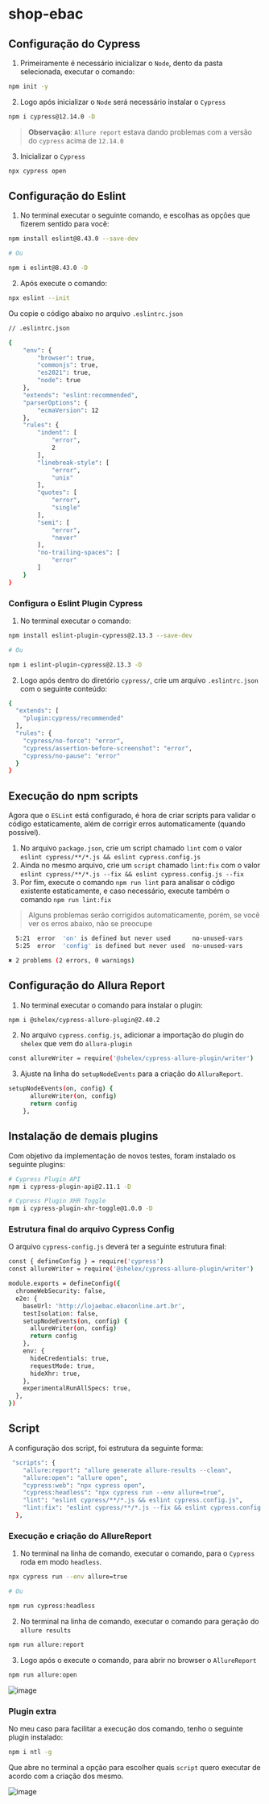 # shop-ebac

## Configuração do Cypress

1. Primeiramente é necessário inicializar o `Node`, dento da pasta selecionada, executar o comando:

```bash
npm init -y
```

2. Logo após inicializar o `Node` será necessário instalar o `Cypress`

```bash
npm i cypress@12.14.0 -D
```

> **Observação**: `Allure report` estava dando problemas com a versão do `cypress` acima de `12.14.0`

3. Inicializar o `Cypress`

```bash	
npx cypress open
```
 
## Configuração do Eslint

1. No terminal executar o seguinte comando, e escolhas as opções que fizerem sentido para você:

```bash
npm install eslint@8.43.0 --save-dev

# Ou

npm i eslint@8.43.0 -D
```

2. Após execute o comando:

```bash	
npx eslint --init
```

Ou copie o código abaixo no arquivo `.eslintrc.json`

```bash	
// .eslintrc.json

{
    "env": {
        "browser": true,
        "commonjs": true,
        "es2021": true,
        "node": true
    },
    "extends": "eslint:recommended",
    "parserOptions": {
        "ecmaVersion": 12
    },
    "rules": {
        "indent": [
            "error",
            2
        ],
        "linebreak-style": [
            "error",
            "unix"
        ],
        "quotes": [
            "error",
            "single"
        ],
        "semi": [
            "error",
            "never"
        ],
        "no-trailing-spaces": [
            "error"
        ]
    }
}
```

### Configura o Eslint Plugin Cypress

1. No terminal executar o comando:

```bash
npm install eslint-plugin-cypress@2.13.3 --save-dev

# Ou

npm i eslint-plugin-cypress@2.13.3 -D
```

2. Logo após dentro do diretório `cypress/`, crie um arquivo `.eslintrc.json` com o seguinte conteúdo:

```bash
{
  "extends": [
    "plugin:cypress/recommended"
  ],
  "rules": {
    "cypress/no-force": "error",
    "cypress/assertion-before-screenshot": "error",
    "cypress/no-pause": "error"
  }
}
```

## Execução do npm scripts

Agora que o `ESLint` está configurado, é hora de criar scripts para validar o código estaticamente, além de corrigir erros automaticamente (quando possível).

1. No arquivo `package.json`, crie um script chamado `lint` com o valor `eslint cypress/**/*.js && eslint cypress.config.js`
2. Ainda no mesmo arquivo, crie um `script` chamado `lint:fix` com o valor `eslint cypress/**/*.js --fix && eslint cypress.config.js --fix`
3. Por fim, execute o comando `npm run lint` para analisar o código existente estaticamente, e caso necessário, execute também o comando `npm run lint:fix`

> Alguns problemas serão corrigidos automaticamente, porém, se você ver os erros abaixo, não se preocupe

```bash
  5:21  error  'on' is defined but never used      no-unused-vars
  5:25  error  'config' is defined but never used  no-unused-vars

✖ 2 problems (2 errors, 0 warnings)
```

## Configuração do Allura Report

1. No terminal executar o comando para instalar o plugin:

```bash	
npm i @shelex/cypress-allure-plugin@2.40.2
```

2. No arquivo `cypress.config.js`, adicionar a importação do plugin do `shelex` que vem do `allura-plugin`

```bash
const allureWriter = require('@shelex/cypress-allure-plugin/writer')
```

3. Ajuste na linha do `setupNodeEvents` para a criação do `AlluraReport`.

```bash	
setupNodeEvents(on, config) {
      allureWriter(on, config)
      return config
    },
```

## Instalação de demais plugins

Com objetivo da implementação de novos testes, foram instalado os seguinte plugins:

```bash	
# Cypress Plugin API
npm i cypress-plugin-api@2.11.1 -D

# Cypress Plugin XHR Toggle
npm i cypress-plugin-xhr-toggle@1.0.0 -D
```

### Estrutura final do arquivo Cypress Config

O arquivo `cypress-config.js` deverá ter a seguinte estrutura final:

```bash
const { defineConfig } = require('cypress')
const allureWriter = require('@shelex/cypress-allure-plugin/writer')

module.exports = defineConfig({
  chromeWebSecurity: false,
  e2e: {
    baseUrl: 'http://lojaebac.ebaconline.art.br',
    testIsolation: false,
    setupNodeEvents(on, config) {
      allureWriter(on, config)
      return config
    },
    env: {
      hideCredentials: true,
      requestMode: true,
      hideXhr: true,
    },
    experimentalRunAllSpecs: true,
  },
})
```

## Script

A configuração dos script, foi estrutura da seguinte forma:

```bash	
 "scripts": {
    "allure:report": "allure generate allure-results --clean",
    "allure:open": "allure open",
    "cypress:web": "npx cypress open",
    "cypress:headless": "npx cypress run --env allure=true",
    "lint": "eslint cypress/**/*.js && eslint cypress.config.js",
    "lint:fix": "eslint cypress/**/*.js --fix && eslint cypress.config.js --fix"
  },
```

### Execução e criação do AllureReport

1. No terminal na linha de comando, executar o comando, para o `Cypress` roda em modo `headless`.

```bash
npx cypress run --env allure=true

# Ou

npm run cypress:headless
```

2. No terminal na linha de comando, executar o comando para geração do `allure results`

```bash
npm run allure:report
```

3. Logo após o execute o comando, para abrir no browser o `AllureReport`

```bash
npm run allure:open
```

![image](https://github.com/CristianoSFMothe/shop-ebac/assets/68359459/6576fade-ea6d-4e26-8d03-534c5595ec18)


### Plugin extra

No meu caso para facilitar a execução dos comando, tenho o seguinte plugin instalado:

```bash	
npm i ntl -g
```

Que abre no terminal a opção para escolher quais `script` quero executar de acordo com a criação dos mesmo.

![image](https://github.com/CristianoSFMothe/shop-ebac/assets/68359459/900586ed-86f2-499b-8820-717a8ebce09a)

